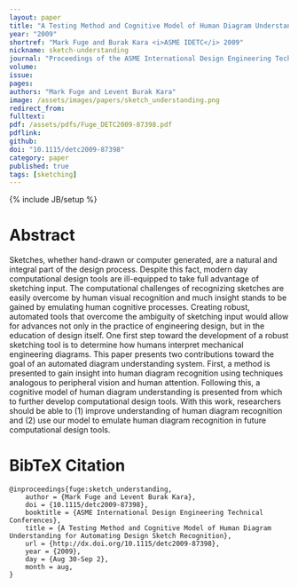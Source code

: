 ```yaml
---
layout: paper
title: "A Testing Method and Cognitive Model of Human Diagram Understanding for Automating Design Sketch Recognition"
year: "2009"
shortref: "Mark Fuge and Burak Kara <i>ASME IDETC</i> 2009"
nickname: sketch-understanding
journal: "Proceedings of the ASME International Design Engineering Technical Conferences"
volume: 
issue: 
pages: 
authors: "Mark Fuge and Levent Burak Kara"
image: /assets/images/papers/sketch_understanding.png
redirect_from: 
fulltext: 
pdf: /assets/pdfs/Fuge_DETC2009-87398.pdf
pdflink: 
github: 
doi: "10.1115/detc2009-87398"
category: paper
published: true
tags: [sketching]
---
```

{% include JB/setup %}

# Abstract 

Sketches, whether hand-drawn or computer generated, are a natural and integral part of the design process. Despite this fact, modern day computational design tools are ill-equipped to take full advantage of sketching input. The computational challenges of recognizing sketches are easily overcome by human visual recognition and much insight stands to be gained by emulating human cognitive processes. Creating robust, automated tools that overcome the ambiguity of sketching input would allow for advances not only in the practice of engineering design, but in the education of design itself. One first step toward the development of a robust sketching tool is to determine how humans interpret mechanical engineering diagrams. This paper presents two contributions toward the goal of an automated diagram understanding system. First, a method is presented to gain insight into human diagram recognition using techniques analogous to peripheral vision and human attention. Following this, a cognitive model of human diagram understanding is presented from which to further develop computational design tools. With this work, researchers should be able to (1) improve understanding of human diagram recognition and (2) use our model to emulate human diagram recognition in future computational design tools.


# BibTeX Citation

```
@inproceedings{fuge:sketch_understanding,
    author = {Mark Fuge and Levent Burak Kara},
    doi = {10.1115/detc2009-87398},
    booktitle = {ASME International Design Engineering Technical Conferences},
    title = {A Testing Method and Cognitive Model of Human Diagram Understanding for Automating Design Sketch Recognition},
    url = {http://dx.doi.org/10.1115/detc2009-87398},
    year = {2009},
    day = {Aug 30-Sep 2},
    month = aug,
}
```